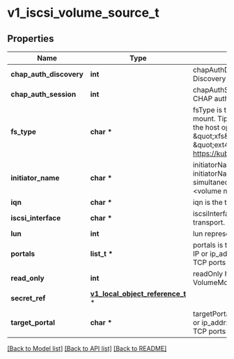 # v1_iscsi_volume_source_t

## Properties
Name | Type | Description | Notes
------------ | ------------- | ------------- | -------------
**chap_auth_discovery** | **int** | chapAuthDiscovery defines whether support iSCSI Discovery CHAP authentication | [optional] 
**chap_auth_session** | **int** | chapAuthSession defines whether support iSCSI Session CHAP authentication | [optional] 
**fs_type** | **char \*** | fsType is the filesystem type of the volume that you want to mount. Tip: Ensure that the filesystem type is supported by the host operating system. Examples: \&quot;ext4\&quot;, \&quot;xfs\&quot;, \&quot;ntfs\&quot;. Implicitly inferred to be \&quot;ext4\&quot; if unspecified. More info: https://kubernetes.io/docs/concepts/storage/volumes#iscsi | [optional] 
**initiator_name** | **char \*** | initiatorName is the custom iSCSI Initiator Name. If initiatorName is specified with iscsiInterface simultaneously, new iSCSI interface &lt;target portal&gt;:&lt;volume name&gt; will be created for the connection. | [optional] 
**iqn** | **char \*** | iqn is the target iSCSI Qualified Name. | 
**iscsi_interface** | **char \*** | iscsiInterface is the interface Name that uses an iSCSI transport. Defaults to &#39;default&#39; (tcp). | [optional] 
**lun** | **int** | lun represents iSCSI Target Lun number. | 
**portals** | **list_t \*** | portals is the iSCSI Target Portal List. The portal is either an IP or ip_addr:port if the port is other than default (typically TCP ports 860 and 3260). | [optional] 
**read_only** | **int** | readOnly here will force the ReadOnly setting in VolumeMounts. Defaults to false. | [optional] 
**secret_ref** | [**v1_local_object_reference_t**](v1_local_object_reference.md) \* |  | [optional] 
**target_portal** | **char \*** | targetPortal is iSCSI Target Portal. The Portal is either an IP or ip_addr:port if the port is other than default (typically TCP ports 860 and 3260). | 

[[Back to Model list]](../README.md#documentation-for-models) [[Back to API list]](../README.md#documentation-for-api-endpoints) [[Back to README]](../README.md)



